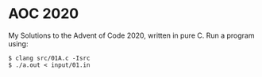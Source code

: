 # AOC 2020
My Solutions to the Advent of Code 2020, written in pure C. Run a program using:
```
$ clang src/01A.c -Isrc
$ ./a.out < input/01.in
```
